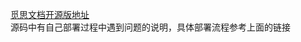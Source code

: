 [觅思文档开源版地址](https://gitee.com/zmister/MrDoc?_from=gitee_search) <br>
源码中有自己部署过程中遇到问题的说明，具体部署流程参考上面的链接
